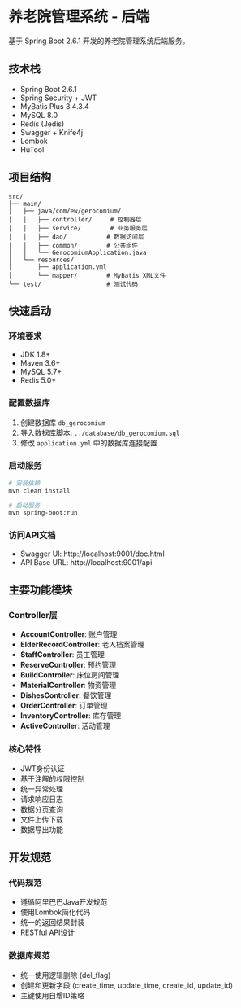 # 养老院管理系统 - 后端

基于 Spring Boot 2.6.1 开发的养老院管理系统后端服务。

## 技术栈

- Spring Boot 2.6.1
- Spring Security + JWT
- MyBatis Plus 3.4.3.4
- MySQL 8.0
- Redis (Jedis)
- Swagger + Knife4j
- Lombok
- HuTool

## 项目结构

```
src/
├── main/
│   ├── java/com/ew/gerocomium/
│   │   ├── controller/     # 控制器层
│   │   ├── service/        # 业务服务层
│   │   ├── dao/           # 数据访问层
│   │   ├── common/        # 公共组件
│   │   └── GerocomiumApplication.java
│   └── resources/
│       ├── application.yml
│       └── mapper/        # MyBatis XML文件
└── test/                  # 测试代码
```

## 快速启动

### 环境要求
- JDK 1.8+
- Maven 3.6+
- MySQL 5.7+
- Redis 5.0+

### 配置数据库
1. 创建数据库 `db_gerocomium`
2. 导入数据库脚本: `../database/db_gerocomium.sql`
3. 修改 `application.yml` 中的数据库连接配置

### 启动服务
```bash
# 安装依赖
mvn clean install

# 启动服务
mvn spring-boot:run
```

### 访问API文档
- Swagger UI: http://localhost:9001/doc.html
- API Base URL: http://localhost:9001/api

## 主要功能模块

### Controller层
- **AccountController**: 账户管理
- **ElderRecordController**: 老人档案管理
- **StaffController**: 员工管理
- **ReserveController**: 预约管理
- **BuildController**: 床位房间管理
- **MaterialController**: 物资管理
- **DishesController**: 餐饮管理
- **OrderController**: 订单管理
- **InventoryController**: 库存管理
- **ActiveController**: 活动管理

### 核心特性
- JWT身份认证
- 基于注解的权限控制
- 统一异常处理
- 请求响应日志
- 数据分页查询
- 文件上传下载
- 数据导出功能

## 开发规范

### 代码规范
- 遵循阿里巴巴Java开发规范
- 使用Lombok简化代码
- 统一的返回结果封装
- RESTful API设计

### 数据库规范
- 统一使用逻辑删除 (del_flag)
- 创建和更新字段 (create_time, update_time, create_id, update_id)
- 主键使用自增ID策略 